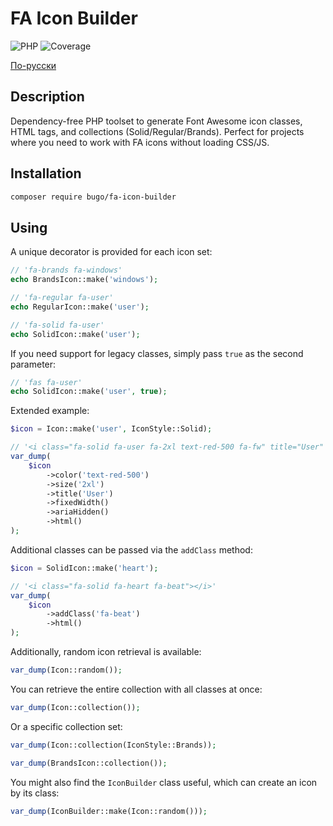 # FA Icon Builder

![PHP](https://img.shields.io/badge/PHP-^8.1-blue.svg?style=flat)
![Coverage](https://badgen.net/coveralls/c/github/dragomano/fa-icon-builder/main)

[По-русски](README.ru.md)

## Description

Dependency-free PHP toolset to generate Font Awesome icon classes, HTML tags, and collections (Solid/Regular/Brands). Perfect for projects where you need to work with FA icons without loading CSS/JS.

## Installation

```bash
composer require bugo/fa-icon-builder
```

## Using

A unique decorator is provided for each icon set:

```php
// 'fa-brands fa-windows'
echo BrandsIcon::make('windows');

// 'fa-regular fa-user'
echo RegularIcon::make('user');

// 'fa-solid fa-user'
echo SolidIcon::make('user');
```

If you need support for legacy classes, simply pass `true` as the second parameter:

```php
// 'fas fa-user'
echo SolidIcon::make('user', true);
```

Extended example:

```php
$icon = Icon::make('user', IconStyle::Solid);

// '<i class="fa-solid fa-user fa-2xl text-red-500 fa-fw" title="User" aria-hidden="true"></i>'
var_dump(
    $icon
        ->color('text-red-500')
        ->size('2xl')
        ->title('User')
        ->fixedWidth()
        ->ariaHidden()
        ->html()
);
```

Additional classes can be passed via the `addClass` method:

```php
$icon = SolidIcon::make('heart');

// '<i class="fa-solid fa-heart fa-beat"></i>'
var_dump(
    $icon
        ->addClass('fa-beat')
        ->html()
);
```

Additionally, random icon retrieval is available:

```php
var_dump(Icon::random());
```

You can retrieve the entire collection with all classes at once:

```php
var_dump(Icon::collection());
```

Or a specific collection set:

```php
var_dump(Icon::collection(IconStyle::Brands));

var_dump(BrandsIcon::collection());
```

You might also find the `IconBuilder` class useful, which can create an icon by its class:

```php
var_dump(IconBuilder::make(Icon::random()));
```
